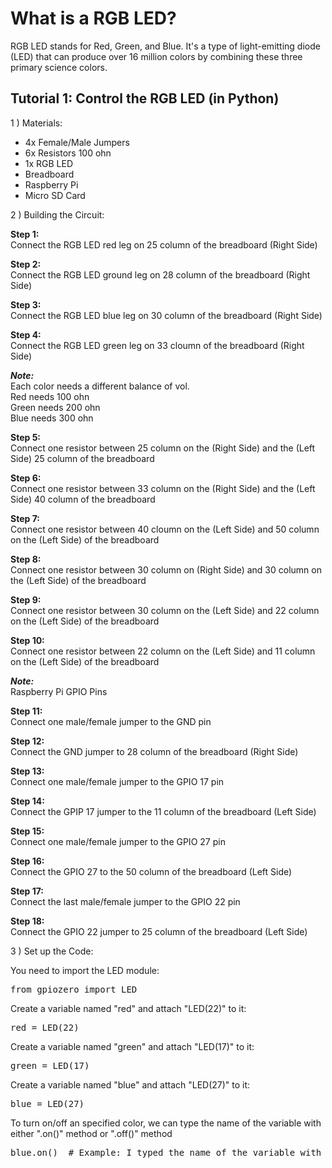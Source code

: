 # What is a RGB LED?
RGB LED stands for Red, Green, and Blue. It's a type of light-emitting diode (LED) that can produce over 16 million colors by combining these three primary science colors.

## Tutorial 1: Control the RGB LED (in Python)

1 ) Materials:

- 4x Female/Male Jumpers
- 6x Resistors 100 ohn
- 1x RGB LED
- Breadboard
- Raspberry Pi
- Micro SD Card

2 ) Building the Circuit:

**Step 1:** <br>
Connect the RGB LED red leg on 25 column of the breadboard (Right Side)

**Step 2:** <br>
Connect the RGB LED ground leg on 28 column of the breadboard (Right Side)

**Step 3:** <br>
Connect the RGB LED blue leg on 30 column of the breadboard (Right Side)

**Step 4:** <br>
Connect the RGB LED green leg on 33 cloumn of the breadboard (Right Side)

***Note:*** <br>
Each color needs a different balance of vol. <br>
Red needs 100 ohn <br>
Green needs 200 ohn <br>
Blue needs 300 ohn <br>

**Step 5:** <br>
Connect one resistor between 25 column on the (Right Side) and the (Left Side) 25 column of the breadboard

**Step 6:** <br>
Connect one resistor between 33 column on the (Right Side) and the (Left Side) 40 column of the breadboard

**Step 7:** <br>
Connect one resistor between 40 cloumn on the (Left Side) and 50 column on the (Left Side) of the breadboard

**Step 8:** <br>
Connect one resistor between 30 column on (Right Side) and 30 column on the (Left Side) of the breadboard

**Step 9:** <br>
Connect one resistor between 30 column on the (Left Side) and 22 column on the (Left Side) of the breadboard

**Step 10:** <br>
Connect one resistor between 22 column on the (Left Side) and 11 column on the (Left Side) of the breadboard

***Note:*** <br>
Raspberry Pi GPIO Pins
	
**Step 11:** <br>
Connect one male/female jumper to the GND pin

**Step 12:** <br>
Connect the GND jumper to 28 column of the breadboard (Right Side)

**Step 13:** <br>
Connect one male/female jumper to the GPIO 17 pin

**Step 14:** <br>
Connect the GPIP 17 jumper to the 11 column of the breadboard (Left Side)

**Step 15:** <br>
Connect one male/female jumper to the GPIO 27 pin

**Step 16:** <br>
Connect the GPIO 27 to the 50 column of the breadboard (Left Side)

**Step 17:** <br>
Connect the last male/female jumper to the GPIO 22 pin

**Step 18:** <br>
Connect the GPIO 22 jumper to 25 column of the breadboard (Left Side)

3 ) Set up the Code:

You need to import the LED module:
<pre>
from gpiozero import LED
</pre>

Create a variable named "red" and attach "LED(22)" to it:
<pre>
red = LED(22)
</pre>

Create a variable named "green" and attach "LED(17)" to it:
<pre>
green = LED(17)
</pre>

Create a variable named "blue" and attach "LED(27)" to it:
<pre>
blue = LED(27)
</pre>

To turn on/off an specified color, we can type the name of the variable with either ".on()" method or ".off()" method
<pre>
blue.on()  # Example: I typed the name of the variable with one of the gpiozero methods
</pre>
